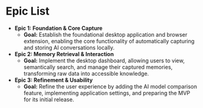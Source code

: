 # Epic List

* **Epic 1: Foundation & Core Capture**
    * **Goal:** Establish the foundational desktop application and browser extension, enabling the core functionality of automatically capturing and storing AI conversations locally.
* **Epic 2: Memory Retrieval & Interaction**
    * **Goal:** Implement the desktop dashboard, allowing users to view, semantically search, and manage their captured memories, transforming raw data into accessible knowledge.
* **Epic 3: Refinement & Usability**
    * **Goal:** Refine the user experience by adding the AI model comparison feature, implementing application settings, and preparing the MVP for its initial release.